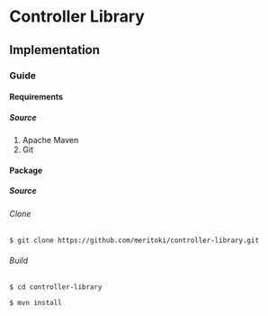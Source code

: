 # Controller Library

## Implementation

### Guide

#### Requirements

##### Source
1. Apache Maven
2. Git

#### Package

##### Source

###### Clone
`$ git clone https://github.com/meritoki/controller-library.git`

###### Build

`$ cd controller-library`

`$ mvn install`

